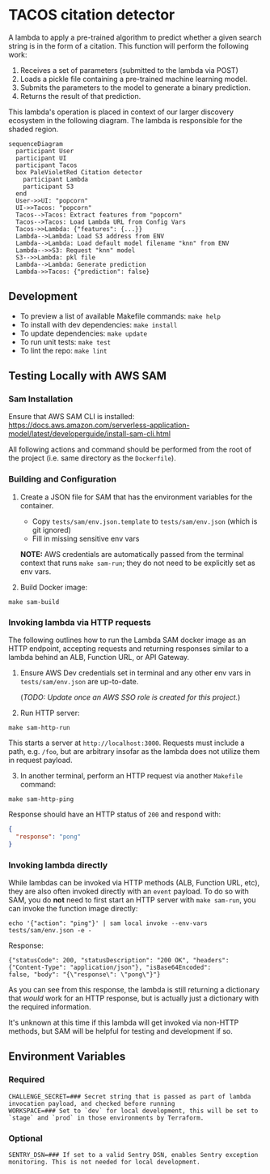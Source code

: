# TACOS citation detector

A lambda to apply a pre-trained algorithm to predict whether a given search string is in the form of a citation. This
function will perform the following work:

1. Receives a set of parameters (submitted to the lambda via POST)
2. Loads a pickle file containing a pre-trained machine learning model.
3. Submits the parameters to the model to generate a binary prediction.
4. Returns the result of that prediction.

This lambda's operation is placed in context of our larger discovery ecosystem in the following diagram. The lambda is
responsible for the shaded region.

```mermaid
sequenceDiagram
  participant User
  participant UI
  participant Tacos
  box PaleVioletRed Citation detector
    participant Lambda
    participant S3
  end
  User->>UI: "popcorn"
  UI->>Tacos: "popcorn"
  Tacos-->Tacos: Extract features from "popcorn"
  Tacos-->Tacos: Load Lambda URL from Config Vars
  Tacos->>Lambda: {"features": {...}}
  Lambda-->Lambda: Load S3 address from ENV
  Lambda-->Lambda: Load default model filename "knn" from ENV
  Lambda-->>S3: Request "knn" model
  S3-->>Lambda: pkl file
  Lambda-->Lambda: Generate prediction
  Lambda->>Tacos: {"prediction": false}
```

## Development

- To preview a list of available Makefile commands: `make help`
- To install with dev dependencies: `make install`
- To update dependencies: `make update`
- To run unit tests: `make test`
- To lint the repo: `make lint`

## Testing Locally with AWS SAM

### Sam Installation

Ensure that AWS SAM CLI is installed: https://docs.aws.amazon.com/serverless-application-model/latest/developerguide/install-sam-cli.html

All following actions and command should be performed from the root of the project (i.e. same directory as the
`Dockerfile`).

### Building and Configuration

1. Create a JSON file for SAM that has the environment variables for the container.

   - Copy `tests/sam/env.json.template` to `tests/sam/env.json` (which is git ignored)
   - Fill in missing sensitive env vars

   **NOTE:** AWS credentials are automatically passed from the terminal context that runs `make sam-run`; they do not
   need to be explicitly set as env vars.

2. Build Docker image:

```shell
make sam-build
```

### Invoking lambda via HTTP requests

The following outlines how to run the Lambda SAM docker image as an HTTP endpoint, accepting requests and returning
responses similar to a lambda behind an ALB, Function URL, or API Gateway.

1. Ensure AWS Dev credentials set in terminal and any other env vars in `tests/sam/env.json` are up-to-date.

   (_TODO: Update once an AWS SSO role is created for this project._)

2. Run HTTP server:

```shell
make sam-http-run
```

This starts a server at `http://localhost:3000`. Requests must include a path, e.g. `/foo`, but are arbitrary insofar as
the lambda does not utilize them in request payload.

3. In another terminal, perform an HTTP request via another `Makefile` command:

```shell
make sam-http-ping
```

Response should have an HTTP status of `200` and respond with:

```json
{
  "response": "pong"
}
```

### Invoking lambda directly

While lambdas can be invoked via HTTP methods (ALB, Function URL, etc), they are also often invoked directly with an
`event` payload. To do so with SAM, you do **not** need to first start an HTTP server with `make sam-run`, you can
invoke the function image directly:

```shell
echo '{"action": "ping"}' | sam local invoke --env-vars tests/sam/env.json -e -
```

Response:

```text
{"statusCode": 200, "statusDescription": "200 OK", "headers": {"Content-Type": "application/json"}, "isBase64Encoded":
false, "body": "{\"response\": \"pong\"}"}
```

As you can see from this response, the lambda is still returning a dictionary that _would_ work for an HTTP response,
but is actually just a dictionary with the required information.

It's unknown at this time if this lambda will get invoked via non-HTTP methods, but SAM will be helpful for testing and
development if so.

## Environment Variables

### Required

```shell
CHALLENGE_SECRET=### Secret string that is passed as part of lambda invocation payload, and checked before running
WORKSPACE=### Set to `dev` for local development, this will be set to `stage` and `prod` in those environments by Terraform.
```

### Optional

```shell
SENTRY_DSN=### If set to a valid Sentry DSN, enables Sentry exception monitoring. This is not needed for local development.
```
